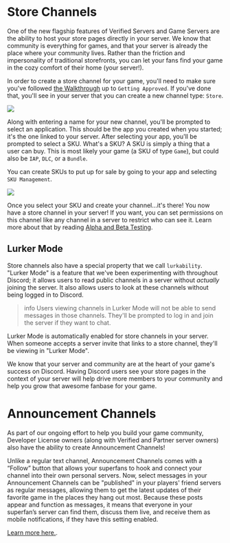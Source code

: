 # Store Channels

One of the new flagship features of Verified Servers and Game Servers are the ability to host your store pages directly in your server. We know that community is everything for games, and that your server is already the place where your community lives. Rather than the friction and impersonality of traditional storefronts, you can let your fans find your game in the cozy comfort of their home (your server!).

In order to create a store channel for your game, you'll need to make sure you've followed [the Walkthrough](#DOCS_GAME_AND_SERVER_MANAGEMENT_HOW_TO_GET_YOUR_GAME_ON_DISCORD/) up to `Getting Approved`. If you've done that, you'll see in your server that you can create a new channel type: `Store`.

![](create-store-channel.png)

Along with entering a name for your new channel, you'll be prompted to select an application. This should be the app you created when you started; it's the one linked to your server. After selecting your app, you'll be prompted to select a SKU. What's a SKU? A SKU is simply a thing that a user can buy. This is most likely your game (a SKU of type `Game`), but could also be `IAP`, `DLC`, or a `Bundle`.

You can create SKUs to put up for sale by going to your app and selecting `SKU Management`.

![](sku-management.png)

Once you select your SKU and create your channel...it's there! You now have a store channel in your server! If you want, you can set permissions on this channel like any channel in a server to restrict who can see it. Learn more about that by reading [Alpha and Beta Testing](#DOCS_GAME_AND_SERVER_MANAGEMENT_ALPHA_AND_BETA_TESTING/).

## Lurker Mode

Store channels also have a special property that we call `lurkability`. "Lurker Mode" is a feature that we've been experimenting with throughout Discord; it allows users to read public channels in a server without _actually_ joining the server. It also allows users to look at these channels without being logged in to Discord.

> info
> Users viewing channels in Lurker Mode will not be able to send messages in those channels. They'll be prompted to log in and join the server if they want to chat.

Lurker Mode is automatically enabled for store channels in your server. When someone accepts a server invite that links to a store channel, they'll be viewing in "Lurker Mode".

We know that your server and community are at the heart of your game's success on Discord. Having Discord users see your store pages in the context of your server will help drive more members to your community and help you grow that awesome fanbase for your game.

# Announcement Channels

As part of our ongoing effort to help you build your game community, Developer License owners (along with Verified and Partner server owners) also have the ability to create Announcement Channels!

Unlike a regular text channel, Announcement Channels comes with a “Follow” button that allows your superfans to hook and connect your channel into their own personal servers. Now, select messages in your Announcement Channels can be "published" in your players' friend servers as regular messages, allowing them to get the latest updates of their favorite game in the places they hang out most. Because these posts appear and function as messages, it means that everyone in your superfan’s server can find them, discuss them live, and receive them as mobile notifications, if they have this setting enabled.

[Learn more here.](https://support.discordapp.com/hc/en-us/articles/360032008192).
